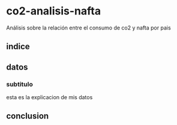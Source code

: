 # co2-analisis-nafta
Análisis sobre la relación entre el consumo de co2 y nafta por pais


## indice

## datos
### subtitulo 
esta es la explicacion de mis datos

## conclusion
